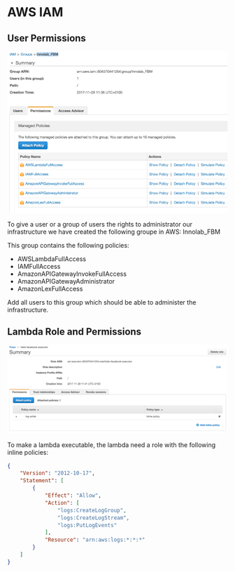 # AWS IAM

## User Permissions

![aws_iam_user_policies_group](aws_iam_user_policies_group.png)

To give a user or a group of users the rights to administrator our infrastructure we have created the following groupe in AWS: Innolab_FBM

This group contains the following policies:

* AWSLambdaFullAccess
* IAMFullAccess
* AmazonAPIGatewayInvokeFullAccess
* AmazonAPIGatewayAdministrator
* AmazonLexFullAccess

Add all users to this group which should be able to administer the infrastructure.

## Lambda Role and Permissions

![aws_lambda_role](aws_lambda_role.png)

To make a lambda executable, the lambda need a role with the following inline policies:
```json
{
    "Version": "2012-10-17",
    "Statement": [
        {
            "Effect": "Allow",
            "Action": [
                "logs:CreateLogGroup",
                "logs:CreateLogStream",
                "logs:PutLogEvents"
            ],
            "Resource": "arn:aws:logs:*:*:*"
        }
    ]
}
```